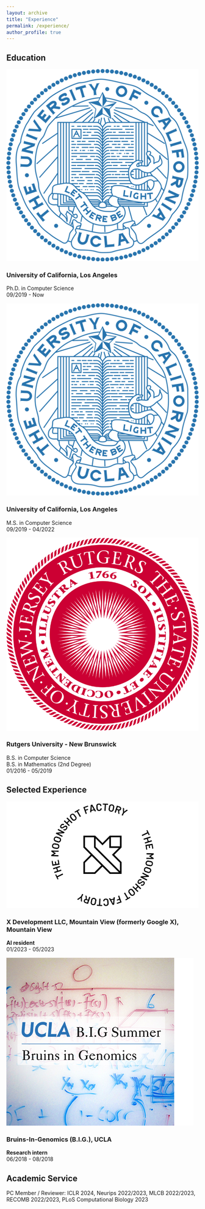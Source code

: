 ```yaml
---
layout: archive
title: "Experience"
permalink: /experience/
author_profile: true
---
```


## Education

<div class="education-entry">
  <div class="school-logo">
    <img src="/assets/images/experience/UCLA.png" alt="UCLA">
  </div>
  <div class="education-details">
    <h3>University of California, Los Angeles</h3>
    <p>Ph.D. in Computer Science<br>
    09/2019 - Now</p>
  </div>
</div>


<div class="education-entry">
  <div class="school-logo">
    <img src="/assets/images/experience/UCLA.png" alt="UCLA">
  </div>
  <div class="education-details">
    <h3>University of California, Los Angeles</h3>
    <p>M.S. in Computer Science<br>
    09/2019 - 04/2022</p>
  </div>
</div>


<div class="education-entry">
  <div class="school-logo">
    <img src="/assets/images/experience/rutgers.png" alt="School Logo">
  </div>
  <div class="education-details">
    <h3>Rutgers University - New Brunswick</h3>
    <p>B.S. in Computer Science<br>
    B.S. in Mathematics (2nd Degree)<br>
    01/2016 - 05/2019</p>
  </div>
</div>


## Selected Experience

<div class="education-entry">
  <div class="school-logo">
    <img src="/assets/images/experience/X.png" alt="X Logo">
  </div>
  <div class="education-details">
    <h3>X Development LLC, Mountain View <span>(formerly <strong>Google X</strong>), Mountain View</span></h3>
    <p><strong>AI resident</strong><br>
    01/2023 - 05/2023</p>
  </div>
</div>


<div class="education-entry">
  <div class="school-logo">
    <img src="/assets/images/experience/BIG.png" alt="BIG Logo">
  </div>
  <div class="education-details">
    <h3>Bruins-In-Genomics (B.I.G.), <span>UCLA</span></h3>
    <p><strong>Research intern</strong><br>
    06/2018 - 08/2018</p>
  </div>
</div>

## Academic Service

PC Member / Reviewer: ICLR 2024, Neurips 2022/2023, MLCB 2022/2023, RECOMB 2022/2023, PLoS Computational Biology 2023